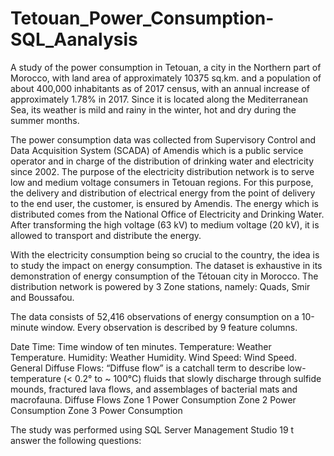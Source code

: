 # Tetouan_Power_Consumption-SQL_Aanalysis
A study of the power consumption in Tetouan, a city in the Northern part of Morocco, with land area of approximately 10375 sq.km. and a population of about 400,000 inhabitants as of 2017 census, with an annual increase of approximately 1.78% in 2017. Since it is located along the Mediterranean Sea, its weather is mild and rainy in the winter, hot and dry during the summer months.

The power consumption data was collected from Supervisory Control and Data Acquisition System (SCADA) of Amendis which is a public service operator and in charge of the distribution of drinking water and electricity since 2002. The purpose of the electricity distribution network is to serve low and medium voltage consumers in Tetouan regions. For this purpose, the delivery and distribution of electrical energy from the point of delivery to the end user, the customer, is ensured by Amendis. The energy which is distributed comes from the National Office of Electricity and Drinking Water. After transforming the high voltage (63 kV) to medium voltage (20 kV), it is allowed to transport and distribute the energy.

With the electricity consumption being so crucial to the country, the idea is to study the impact on energy consumption. The dataset is exhaustive in its demonstration of energy consumption of the Tétouan city in Morocco. The distribution network is powered by 3 Zone stations, namely: Quads, Smir and Boussafou.

The data consists of 52,416 observations of energy consumption on a 10-minute window. Every observation is described by 9 feature columns.

Date Time: Time window of ten minutes.
Temperature: Weather Temperature.
Humidity: Weather Humidity.
Wind Speed: Wind Speed.
General Diffuse Flows: “Diffuse flow” is a catchall term to describe low-temperature (< 0.2° to ~ 100°C) fluids that slowly discharge through sulfide mounds, fractured lava flows, and assemblages of bacterial mats and macrofauna.
Diffuse Flows
Zone 1 Power Consumption
Zone 2 Power Consumption
Zone 3 Power Consumption

The study was performed using SQL Server Management Studio 19 t answer the following questions:
